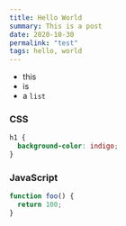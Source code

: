 ```yaml
---
title: Hello World
summary: This is a post
date: 2020-10-30
permalink: "test"
tags: hello, world
---
```


- this
- is
- a `list`

### CSS

```css
h1 {
  background-color: indigo;
}
```

### JavaScript

```javascript
function foo() {
  return 100;
}
```
